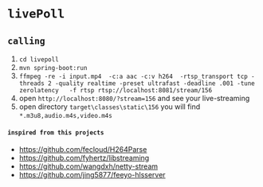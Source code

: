 # `livePoll`

## `calling`
1. `cd livepoll`
1. `mvn spring-boot:run`
2. `ffmpeg -re -i input.mp4  -c:a aac -c:v h264  -rtsp_transport tcp -threads 2 -quality realtime -preset ultrafast -deadline .001 -tune zerolatency   -f rtsp rtsp://localhost:8081/stream/156`
3.  open `http://localhost:8080/?stream=156` and see your live-streaming
4.  open directory `target\classes\static\156` you will find `*.m3u8,audio.m4s,video.m4s`


#### `inspired from this projects`
- https://github.com/fecloud/H264Parse
- https://github.com/fyhertz/libstreaming
- https://github.com/wangdxh/netty-stream
- https://github.com/jing5877/feeyo-hlsserver
